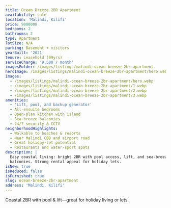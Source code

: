 ```yaml
---
title: Ocean Breeze 2BR Apartment
availability: sale
location: 'Malindi, Kilifi'
price: 9000000
bedrooms: 2
bathrooms: 2
type: Apartment
lotSize: N/A
parking: Basement + visitors
yearBuilt: '2021'
tenure: Leasehold (99yrs)
serviceCharge: '9,500 / month'
imagesFolder: /images/listings/malindi-ocean-breeze-2br-apartment
heroImage: /images/listings/malindi-ocean-breeze-2br-apartment/hero.webp
images:
  - /images/listings/malindi-ocean-breeze-2br-apartment/hero.webp
  - /images/listings/malindi-ocean-breeze-2br-apartment/1.webp
  - /images/listings/malindi-ocean-breeze-2br-apartment/2.webp
  - /images/listings/malindi-ocean-breeze-2br-apartment/3.webp
amenities:
  - 'Lift, pool, and backup generator'
  - All-ensuite bedrooms
  - Open-plan kitchen with island
  - Sea-breeze balconies
  - 24/7 security & CCTV
neighborhoodHighlights:
  - Walkable to beaches & resorts
  - Near Malindi CBD and airport road
  - Great holiday-let potential
  - Restaurants and water-sport spots
description: |
  Easy coastal living: bright 2BR with pool access, lift, and sea-breeze
  balconies. Strong rental appeal for holiday lets.
isNew: true
isReduced: false
isFurnished: true
slug: ocean-breeze-2br-apartment
address: 'Malindi, Kilifi'
---
```

Coastal 2BR with pool & lift—great for holiday living or lets.
